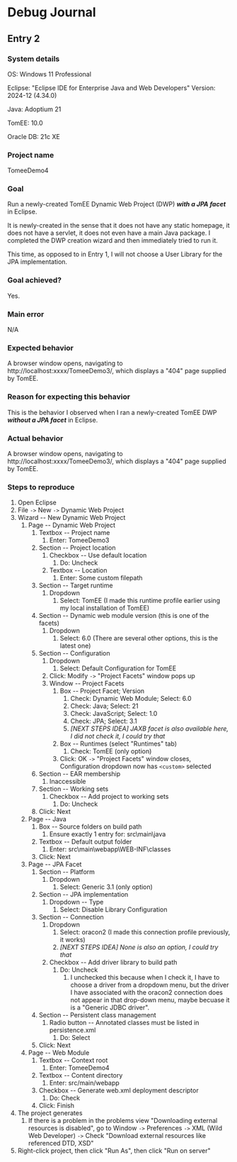 # Debug Journal

## Entry 2

### System details

OS: Windows 11 Professional

Eclipse: "Eclipse IDE for Enterprise Java and Web Developers" Version: 2024-12 (4.34.0)

Java: Adoptium 21

TomEE: 10.0

Oracle DB: 21c XE

### Project name

TomeeDemo4

### Goal

Run a newly-created TomEE Dynamic Web Project (DWP) **_with a JPA facet_** in Eclipse.

It is newly-created in the sense that it does not have any static homepage, it does not have a servlet, it does not even have a main Java package. I completed the DWP creation wizard and then immediately tried to run it.

This time, as opposed to in Entry 1, I will not choose a User Library for the JPA implementation.

### Goal achieved?

Yes.

### Main error

N/A

### Expected behavior

A browser window opens, navigating to http://localhost:xxxx/TomeeDemo3/, which displays a "404" page supplied by TomEE.

### Reason for expecting this behavior

This is the behavior I observed when I ran a newly-created TomEE DWP **_without a JPA facet_** in Eclipse.

### Actual behavior

A browser window opens, navigating to http://localhost:xxxx/TomeeDemo3/, which displays a "404" page supplied by TomEE.

### Steps to reproduce

1. Open Eclipse
1. File `->` New `->` Dynamic Web Project
1. Wizard -- New Dynamic Web Project
    1. Page -- Dynamic Web Project
        1. Textbox -- Project name
            1. Enter: TomeeDemo3
        1. Section -- Project location
            1. Checkbox -- Use default location
                1. Do: Uncheck
            1. Textbox -- Location
                1. Enter: Some custom filepath
        1. Section -- Target runtime
            1. Dropdown
                1. Select: TomEE (I made this runtime profile earlier using my local installation of TomEE)
        1. Section -- Dynamic web module version (this is one of the facets)
            1. Dropdown
                1. Select: 6.0 (There are several other options, this is the latest one)
        1. Section -- Configuration
            1. Dropdown
                1. Select: Default Configuration for TomEE
            1. Click: Modify `->` "Project Facets" window pops up
            1. Window -- Project Facets
                1. Box -- Project Facet; Version
                    1. Check: Dynamic Web Module; Select: 6.0
                    1. Check: Java; Select: 21
                    1. Check: JavaScript; Select: 1.0
                    1. Check: JPA; Select: 3.1
                    1. _[NEXT STEPS IDEA] JAXB facet is also available here, I did not check it, I could try that_
                1. Box -- Runtimes (select "Runtimes" tab)
                    1. Check: TomEE (only option)
                1. Click: OK `->` "Project Facets" window closes, Configuration dropdown now has `<custom>` selected
        1. Section -- EAR membership
            1. Inaccessible
        1. Section -- Working sets
            1. Checkbox -- Add project to working sets
                1. Do: Uncheck
        1. Click: Next
    1. Page -- Java
        1. Box -- Source folders on build path
            1. Ensure exactly 1 entry for: src\main\java
        1. Textbox -- Default output folder
            1. Enter: src\main\webapp\WEB-INF\classes
        1. Click: Next
    1. Page -- JPA Facet
        1. Section -- Platform
            1. Dropdown
                1. Select: Generic 3.1 (only option)
        1. Section -- JPA implementation
            1. Dropdown -- Type
                1. Select: Disable Library Configuration
        1. Section -- Connection
            1. Dropdown
                1. Select: oracon2 (I made this connection profile previously, it works)
                1. _[NEXT STEPS IDEA] None is also an option, I could try that_
            1. Checkbox -- Add driver library to build path
                1. Do: Uncheck
                    1. I unchecked this because when I check it, I have to choose a driver from a dropdown menu, but the driver I have associated with the oracon2 connection does not appear in that drop-down menu, maybe becuase it is a "Generic JDBC driver".
        1. Section -- Persistent class management
            1. Radio button -- Annotated classes must be listed in persistence.xml
                1. Do: Select
        1. Click: Next
    1. Page -- Web Module
        1. Textbox -- Context root
            1. Enter: TomeeDemo4
        1. Textbox -- Content directory
            1. Enter: src/main/webapp
        1. Checkbox -- Generate web.xml deployment descriptor
            1. Do: Check
        1. Click: Finish
1. The project generates
    1. If there is a problem in the problems view "Downloading external resources is disabled", go to Window `->` Preferences `->` XML (Wild Web Developer) `->` Check "Download external resources like referenced DTD, XSD"
1. Right-click project, then click "Run As", then click "Run on server"
